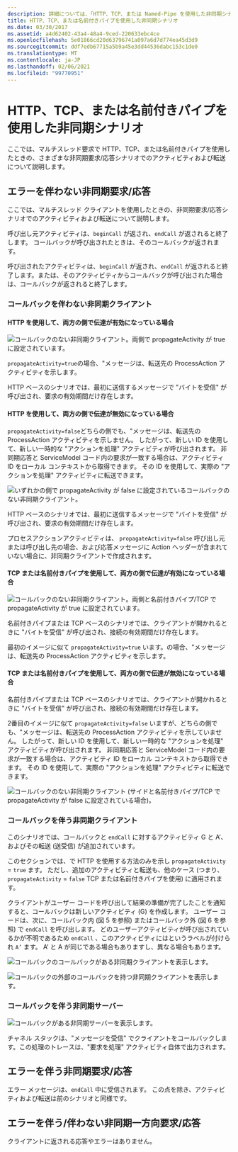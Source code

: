 ```yaml
---
description: 詳細については、「HTTP、TCP、または Named-Pipe を使用した非同期シナリオ」を参照してください。
title: HTTP、TCP、または名前付きパイプを使用した非同期シナリオ
ms.date: 03/30/2017
ms.assetid: a4d62402-43a4-48a4-9ced-220633ebc4ce
ms.openlocfilehash: 5e01866cd20d63796741a097a6d7d774ea45d3d9
ms.sourcegitcommit: ddf7edb67715a5b9a45e3dd44536dabc153c1de0
ms.translationtype: MT
ms.contentlocale: ja-JP
ms.lasthandoff: 02/06/2021
ms.locfileid: "99770951"
---
```

# <a name="asynchronous-scenarios-using-http-tcp-or-named-pipe"></a>HTTP、TCP、または名前付きパイプを使用した非同期シナリオ

ここでは、マルチスレッド要求で HTTP、TCP、または名前付きパイプを使用したときの、さまざまな非同期要求/応答シナリオでのアクティビティおよび転送について説明します。  
  
## <a name="asynchronous-requestreply-without-errors"></a>エラーを伴わない非同期要求/応答  

 ここでは、マルチスレッド クライアントを使用したときの、非同期要求/応答シナリオでのアクティビティおよび転送について説明します。  
  
 呼び出し元アクティビティは、`beginCall` が返され、`endCall` が返されると終了します。 コールバックが呼び出されたときは、そのコールバックが返されます。  
  
 呼び出されたアクティビティは、`beginCall` が返され、`endCall` が返されると終了します。または、そのアクティビティからコールバックが呼び出された場合は、コールバックが返されると終了します。  
  
### <a name="asynchronous-client-without-callback"></a>コールバックを伴わない非同期クライアント  
  
#### <a name="propagation-is-enabled-on-both-sides-using-http"></a>HTTP を使用して、両方の側で伝達が有効になっている場合  

 ![コールバックのない非同期クライアント。両側で propagateActivity が true に設定されています。](./media/asynchronous-scenarios-using-http-tcp-or-named-pipe/asynchronous-client-no-callback.gif)
  
 `propagateActivity=true`の場合、"メッセージは、転送先の ProcessAction アクティビティを示します。  
  
 HTTP ベースのシナリオでは、最初に送信するメッセージで "バイトを受信" が呼び出され、要求の有効期間だけ存在します。  
  
#### <a name="propagation-is-disabled-on-either-sides-using-http"></a>HTTP を使用して、両方の側で伝達が無効になっている場合  

 `propagateActivity=false`どちらの側でも、"メッセージは、転送先の ProcessAction アクティビティを示しません。 したがって、新しい ID を使用して、新しい一時的な "アクションを処理" アクティビティが呼び出されます。 非同期応答と ServiceModel コード内の要求が一致する場合は、アクティビティ ID をローカル コンテキストから取得できます。 その ID を使用して、実際の "アクションを処理" アクティビティに転送できます。  
  
 ![いずれかの側で propagateActivity が false に設定されているコールバックのない非同期クライアント。](./media/asynchronous-scenarios-using-http-tcp-or-named-pipe/asynchronous-scenario-propagation-disabled-either-side.gif)  

 HTTP ベースのシナリオでは、最初に送信するメッセージで "バイトを受信" が呼び出され、要求の有効期間だけ存在します。  
  
 プロセスアクションアクティビティは、 `propagateActivity=false` 呼び出し元または呼び出し先の場合、および応答メッセージに Action ヘッダーが含まれていない場合に、非同期クライアントで作成されます。  
  
#### <a name="propagation-is-enabled-on-both-sides-using-tcp-or-named-pipe"></a>TCP または名前付きパイプを使用して、両方の側で伝達が有効になっている場合  

 ![コールバックのない非同期クライアント。両側と名前付きパイプ/TCP で propagateActivity が true に設定されています。](./media/asynchronous-scenarios-using-http-tcp-or-named-pipe/asynchronous-scenario-propagation-enabled-using-tcp.gif)  
  
 名前付きパイプまたは TCP ベースのシナリオでは、クライアントが開かれるときに "バイトを受信" が呼び出され、接続の有効期間だけ存在します。  
  
 最初のイメージに似て `propagateActivity=true` います。の場合、"メッセージは、転送先の ProcessAction アクティビティを示します。  
  
#### <a name="propagation-is-disabled-on-either-sides-using-tcp-or-named-pipe"></a>TCP または名前付きパイプを使用して、両方の側で伝達が無効になっている場合  

 名前付きパイプまたは TCP ベースのシナリオでは、クライアントが開かれるときに "バイトを受信" が呼び出され、接続の有効期間だけ存在します。  
  
 2番目のイメージに似て `propagateActivity=false` いますが、どちらの側でも、"メッセージは、転送先の ProcessAction アクティビティを示していません。 したがって、新しい ID を使用して、新しい一時的な "アクションを処理" アクティビティが呼び出されます。 非同期応答と ServiceModel コード内の要求が一致する場合は、アクティビティ ID をローカル コンテキストから取得できます。 その ID を使用して、実際の "アクションを処理" アクティビティに転送できます。  
  
 ![コールバックのない非同期クライアント (サイドと名前付きパイプ/TCP で propagateActivity が false に設定されている場合)。](./media/asynchronous-scenarios-using-http-tcp-or-named-pipe/asynchronous-scenario-propagation-disabled-using-tcp.gif)  

### <a name="asynchronous-client-with-callback"></a>コールバックを伴う非同期クライアント  

 このシナリオでは、コールバックと `endCall` に対するアクティビティ G と A’、およびその転送 (送受信) が追加されています。  
  
 このセクションでは、で HTTP を使用する方法のみを示し `propagateActivity` = `true` ます。 ただし、追加のアクティビティと転送も、他のケース (つまり、 `propagateActivity` = `false` TCP または名前付きパイプを使用) に適用されます。  
  
 クライアントがユーザー コードを呼び出して結果の準備が完了したことを通知すると、コールバックは新しいアクティビティ (G) を作成します。 ユーザー コードは、次に、コールバック内 (図 5 を参照) またはコールバック外 (図 6 を参照) で `endCall` を呼び出します。 どのユーザーアクティビティが呼び出されているかが不明であるため `endCall` 、このアクティビティにはというラベルが付けられ `A’` ます。 A’ と A が同じである場合もありますし、異なる場合もあります。  
  
 ![コールバックのコールバックがある非同期クライアントを表示します。](./media/asynchronous-scenarios-using-http-tcp-or-named-pipe/asynchronous-client-callback-endcall-in-callback.gif)  

 ![コールバックの外部のコールバックを持つ非同期クライアントを表示します。](./media/asynchronous-scenarios-using-http-tcp-or-named-pipe/asynchronous-client-callback-endcall-outside-callback.gif)  

### <a name="asynchronous-server-with-callback"></a>コールバックを伴う非同期サーバー  

 ![コールバックがある非同期サーバーを表示します。](./media/asynchronous-scenarios-using-http-tcp-or-named-pipe/asynchronous-server-callback.gif)  

 チャネル スタックは、"メッセージを受信" でクライアントをコールバックします。この処理のトレースは、"要求を処理" アクティビティ自体で出力されます。  
  
## <a name="asynchronous-requestreply-with-errors"></a>エラーを伴う非同期要求/応答  

 エラー メッセージは、`endCall` 中に受信されます。 この点を除き、アクティビティおよび転送は前のシナリオと同様です。  
  
## <a name="asynchronous-one-way-with-or-without-errors"></a>エラーを伴う/伴わない非同期一方向要求/応答  

 クライアントに返される応答やエラーはありません。
